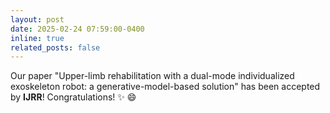 ```yaml
---
layout: post
date: 2025-02-24 07:59:00-0400
inline: true
related_posts: false
---
```


Our paper "Upper-limb rehabilitation with a dual-mode individualized exoskeleton robot: a generative-model-based solution" has been accepted by **IJRR**! Congratulations! :sparkles: :smile:
